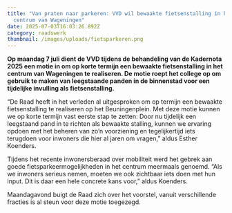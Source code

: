 ```yaml
---
title: "Van praten naar parkeren: VVD wil bewaakte fietsenstalling in het
  centrum van Wageningen"
date: 2025-07-03T16:03:26.892Z
category: raadswerk
thumbnail: /images/uploads/fietsparkeren.png
---
```

**Op maandag 7 juli dient de VVD tijdens de behandeling van de Kadernota 2025 een motie in om op korte termijn een bewaakte fietsenstalling in het centrum van Wageningen te realiseren. De motie roept het college op om gebruik te maken van leegstaande panden in de binnenstad voor een tijdelijke invulling als fietsenstalling.**

“De Raad heeft in het verleden al uitgesproken om op termijn een bewaakte fietsenstalling te realiseren op het Beuningenplein. Met deze motie kunnen we op korte termijn vast eerste stap te zetten: Door nu tijdelijk een leegstaand pand in te richten als bewaakte stalling, kunnen we ervaring opdoen met het beheren van zo’n voorziening en tegelijkertijd iets terugdoen voor inwoners die hier al jaren om vragen,” aldus Esther Koenders.

Tijdens het recente inwonersberaad over mobiliteit werd het gebrek aan goede fietsparkeermogelijkheden in het centrum meermaals genoemd. “Als we inwoners serieus nemen, moeten we ook zichtbaar iets doen met hun input. Dit is daar een hele concrete kans voor,” aldus Koenders.

Maandagavond buigt de Raad zich over het voorstel, vanuit verschillende fracties is al steun voor deze motie toegezegd.